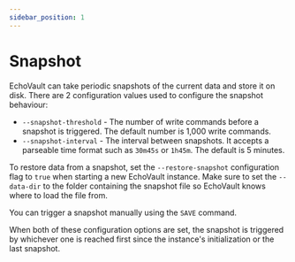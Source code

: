 ```yaml
---
sidebar_position: 1
---
```


# Snapshot

EchoVault can take periodic snapshots of the current data and store it on disk. There are 2 configuration values used to configure the snapshot behaviour:

- `--snapshot-threshold` - The number of write commands before a snapshot is triggered. The default number is 1,000 write commands.
- `--snapshot-interval` - The interval between snapshots. It accepts a parseable time format such as `30m45s` or `1h45m`. The default is 5 minutes.

To restore data from a snapshot, set the `--restore-snapshot` configuration flag to `true` when starting a new EchoVault instance. Make sure to set the `--data-dir` to the folder containing the snapshot file so EchoVault knows where to load the file from.

You can trigger a snapshot manually using the `SAVE` command.

When both of these configuration options are set, the snapshot is triggered by whichever one is reached first since the instance's initialization or the last snapshot.
